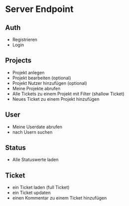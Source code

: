 # Server Endpoint 

## Auth
- Registrieren
- Login

## Projects

- Projekt anlegen
- Projekt bearbeiten (optional)
- Projekt Nutzer hinzufügen (optional)
- Meine Projekte abrufen
- Alle Tickets zu einem Projekt mit Filter (shallow Ticket)
- Neues Ticket zu einem Projekt hinzufügen

## User

- Meine Userdate abrufen
- nach Usern suchen

## Status

- Alle Statuswerte laden

## Ticket 

- ein Ticket laden (full Ticket)
- ein Ticket updaten
- einen Kommentar zu einem Ticket hinzufügen 
